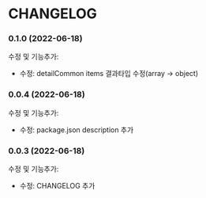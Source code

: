 # CHANGELOG

### 0.1.0 (2022-06-18)

수정 및 기능추가:

- 수정: detailCommon items 결과타입 수정(array -> object)

### 0.0.4 (2022-06-18)

수정 및 기능추가:

- 수정: package.json description 추가

### 0.0.3 (2022-06-18)

수정 및 기능추가:

- 수정: CHANGELOG 추가
